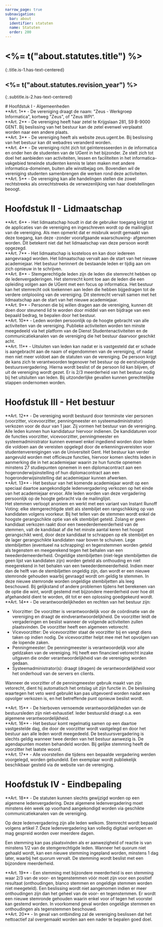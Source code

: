 ```yaml
---
narrow_page: true
subnavigation:
  bar: about
  identifier: statuten
  name: Statuten
  order: 200
---
```


# <%= t("about.statutes.title") %>
{:.title.is-1.has-text-centered}

## <%= t("about.statutes.revision_year") %>
{:.subtitle.is-2.has-text-centered}

<div class="content" markdown="1">
# Hoofdstuk I - Algemeenheden
<div class="box" markdown="1">
**Art. 1** - De vereniging draagt de naam: "Zeus - Werkgroep Informatica", kortweg "Zeus", of "Zeus WPI".<br>
</div>
<div class="box" markdown="1">
**Art. 2** - De vereniging heeft haar zetel te Krijgslaan 281, S9 B-9000 GENT. Bij beslissing van het bestuur kan de zetel evenwel verplaatst worden naar een andere plaats.<br>
</div>
<div class="box" markdown="1">
**Art. 3** - De vereniging heeft als website zeus.ugent.be. Bij beslissing van het bestuur kan dit webadres veranderd worden.<br>
</div>
<div class="box" markdown="1">
**Art. 4** - De vereniging richt zich tot geïnteresseerden in de informatica en onder hen de studenten van de UGent in het bijzonder. Ze stelt zich tot doel het aanbieden van activiteiten, lessen en faciliteiten in het informatica-vakgebied teneinde studenten kennis te laten maken met andere informatica-domeinen, buiten alle winstbejag om. Bovendien wil de vereniging studenten samenbrengen die werken rond deze activiteiten.<br>
</div>
<div class="box" markdown="1">
**Art. 5** - De vereniging kan alle handelingen stellen die zowel rechtstreeks als onrechtstreeks de verwezenlijking van haar doelstellingen beoogt.<br>
</div>

# Hoofdstuk II - Lidmaatschap

<div class="box" markdown="1">
**Art. 6** - Het lidmaatschap houdt in dat de gebruiker toegang krijgt tot de applicaties van de vereniging en ingeschreven wordt op de mailinglijst van de vereniging. Als men opmerkt dat er misbruik wordt gemaakt van deze toegang, kan deze -zonder voorafgaande waarschuwing- afgenomen worden. Dit betekent niet dat het lidmaatschap van deze persoon wordt opgezegd.<br>
</div>
<div class="box" markdown="1">
**Art. 7** - Het lidmaatschap is kosteloos en kan door iedereen aangevraagd worden. Het lidmaatschap vervalt aan de start van het nieuwe academiejaar. Het bestuur herinnert de bestaande leden er tijdig aan om zich opnieuw in te schrijven.<br>
</div>
<div class="box" markdown="1">
**Art. 8** - Stemgerechtigde leden zijn de leden die stemrecht hebben op de ledenvergaderingen. Het stemrecht komt toe aan de leden die een opleiding volgen aan de UGent met een focus op informatica. Het bestuur kan het stemrecht ook toekennen aan leden die hebben bijgedragen tot de verdere ontplooiing van de vereniging. Dit stemrecht vervalt samen met het lidmaatschap aan de start van het nieuwe academiejaar.<br>
</div>
<div class="box" markdown="1">
**Art. 9** - Personen die bij willen dragen aan de vereniging, kunnen dit doen door steunend lid te worden door middel van een bijdrage van een bepaald bedrag, te bepalen door het bestuur.<br>
</div>
<div class="box" markdown="1">
**Art. 10** - Leden worden persoonlijk op de hoogte gebracht van alle activiteiten van de vereniging. Publieke activiteiten worden ten minste meegedeeld via het platform van de Dienst Studentenactiviteiten en de communicatiekanalen van de vereniging die het bestuur daarvoor geschikt acht.<br>
</div>
<div class="box" markdown="1">
**Art. 11** - Uitsluiten van leden kan nadat er is vastgesteld dat er schade is aangebracht aan de naam of eigendommen van de vereniging, of nadat men niet meer voldoet aan de statuten van de vereniging. De persoon krijgt de kans zich te verantwoorden tegenover het bestuur op de eerstvolgende bestuursvergadering. Hierna wordt beslist of de persoon lid kan blijven, of uit de vereniging wordt gezet. Er is 2/3 meerderheid van het bestuur nodig bij het uitsluiten van leden. Bij uitzonderlijke gevallen kunnen gerechtelijke stappen ondernomen worden.<br>
</div>

# Hoofdstuk III - Het bestuur

<div class="box" markdown="1">
**Art. 12** - De vereniging wordt bestuurd door tenminste vier personen (voorzitter, vicevoorzitter, penningmeester en systeemadministrator) verkozen voor de duur van 1 jaar. Zij vormen het bestuur van de vereniging. Alle leden kunnen hun kandidatuur hiervoor indienen. De kandidaturen voor de functies voorzitter, vicevoorzitter, penningmeester en systeemadministrator kunnen evenwel enkel ingediend worden door leden die voldoen aan de vereisten opgelegd door de erkenningsvereisten voor studentenverenigingen van de Universiteit Gent. Het bestuur kan verder aangevuld worden met officieuze functies, hiervoor komen slechts leden in aanmerking die in het academiejaar waarin ze hun functie opnemen minstens 27 studiepunten opnemen in een diplomacontract aan een hogeronderwijsinstelling of hun diplomacontract aan een hogeronderwijsinstelling dat academiejaar kunnen afwerken.<br>
</div>
<div class="box" markdown="1">
**Art. 13** - Het bestuur van het komende academiejaar wordt op een speciaal daartoe aangekondigde ledenvergadering verkozen op het einde van het academiejaar ervoor. Alle leden worden van deze vergadering persoonlijk op de hoogte gebracht via de mailinglijst.<br>
Het stemmen verloopt anoniem en werkt met een variant van Instant Runoff Voting:
elke stemgerechtigde stelt als stembiljet een rangschikking op van kandidaten volgens voorkeur.
Bij het tellen van de stemmen wordt enkel de hoogste gerangschikte optie van elk stembiljet geteld.
Zolang er geen kandidaat verkozen raakt door een tweederdemeerderheid van de stemmen, valt de kandidaat af die het minste aantal keren het hoogst gerangschikt werd, door deze kandidaat te schrappen op elk stembiljet en de lager gerangschikte kandidaten naar boven te schuiven.
Lege stembiljetten (eventueel na schrapping) en tegenstemmen worden geteld als tegenstem en meegerekend tegen het behalen van een tweederdemeerderheid.
Ongeldige stembiljetten (niet-lege stembiljetten die geen lijst van kandidaten zijn) worden geteld als onthouding en niet meegerekend in het behalen van een tweederdemeerderheid.
Indien meer dan de helft van de stembiljetten ongeldig zijn, dan wordt er een nieuwe stemronde gehouden waarbij gevraagd wordt om geldig te stemmen. In deze nieuwe stemronde worden ongeldige stembiljetten als leeg beschouwd.
Bij gelijkstand of andere problemen tijdens het berekenen van de optie die wint, wordt gestemd met bijzondere meerderheid over hoe dit afgehandeld dient te worden, dit tot er een oplossing goedgekeurd wordt.
</div>
<div class="box" markdown="1">
**Art. 14** - De verantwoordelijkheden en rechten van het bestuur zijn:<br>

  - Voorzitter: De voorzitter is verantwoordelijk voor de coördinatie van de vereniging en draagt de eindverantwoordelijkheid. De voorzitter leidt de vergaderingen en beslist wanneer de volgende activiteiten zullen plaatsvinden. De voorzitter heeft een algemeen vetorecht.
  - Vicevoorzitter: De vicevoorzitter staat de voorzitter bij en vangt diens taken op indien nodig. De vicevoorzitter helpt mee met het opvolgen van de lopende zaken.
  - Penningmeester: De penningmeester is verantwoordelijk voor alle geldzaken van de vereniging. Hij heeft een financieel vetorecht inzake uitgaven die onder verantwoordelijkheid van de vereniging worden gedaan.
  - Systeemadministrator(s): draagt (dragen) de verantwoordelijkheid voor het onderhoud van de servers en clients.

  Wanneer de voorzitter of de penningmeester gebruik maakt van zijn vetorecht, dient hij automatisch het ontslag uit zijn functie in. De beslissing waartegen het veto werd gebruikt kan pas uitgevoerd worden nadat een opvolger verkozen is, en het betreffende punt opnieuw beslist wordt.
</div>
<div class="box" markdown="1">
**Art. 15** - De hierboven vernoemde verantwoordelijkheden van de bestuursleden zijn niet-exhaustief. Ieder bestuurslid draagt o.a. een algemene verantwoordelijkheid.<br>
</div>
<div class="box" markdown="1">
**Art. 16** - Het bestuur komt regelmatig samen op een daartoe vastgestelde dag, die door de voorzitter wordt vastgelegd en door het bestuur aan alle leden wordt meegedeeld. De bestuursvergadering is slechts geldig wanneer twee derden van het bestuur aanwezig is. De agendapunten moeten behandeld worden. Bij gelijke stemming heeft de voorzitter het laatste woord.<br>
</div>
<div class="box" markdown="1">
**Art. 17** - Alle voorstellen die tijdens een bepaalde vergadering werden voorgelegd, worden gebundeld. Een exemplaar wordt publiekelijk beschikbaar gesteld via de website van de vereniging.<br>
</div>

# Hoofdstuk IV - Eindbepaling

<div class="box" markdown="1">
**Art. 18** - De statuten kunnen slechts gewijzigd worden op een algemene ledenvergadering. Deze algemene ledenvergadering moet minstens één week op voorhand aangekondigd worden via geschikte communicatiekanalen van de vereniging.<br>

  Op deze ledenvergadering zijn alle leden welkom. Stemrecht wordt bepaald volgens artikel 7. Deze ledenvergadering kan volledig digitaal verlopen en mag gespreid worden over meerdere dagen.<br>

  Een stemming kan pas plaatsvinden als er aanwezigheid of reactie is van minstens 1/2 van de stemgerechtigde leden.
  Wanneer het quorum niet gehaald wordt, kan een nieuwe stemming ingepland worden, minstens 1 dag later, waarbij het quorum vervalt. De stemming wordt beslist met een bijzondere meerderheid.
</div>
<div class="box" markdown="1">
**Art. 19** - Een stemming met bijzondere meerderheid is een stemming waar 2/3 van de voor- en tegenstemmen vóór moet zijn voor een positief resultaat (onthoudingen, blanco stemmen en ongeldige stemmen worden niet meegeteld). Een beslissing wordt niet aangenomen indien er meer onthoudingen zijn dan het geheel van de voor- en tegenstemmen. Er wordt een nieuwe stemronde gehouden waarin enkel voor of tegen het voorstel kan gestemd worden. In voorkomend geval worden ongeldige stemmen en onthoudingen als tegenstemmen beschouwd.<br>
</div>
<div class="box" markdown="1">
**Art. 20** - In geval van ontbinding zal de vereniging beslissen dat het nettoactief zal overgemaakt worden aan een nader te bepalen goed doel.<br>
</div>

</div>
